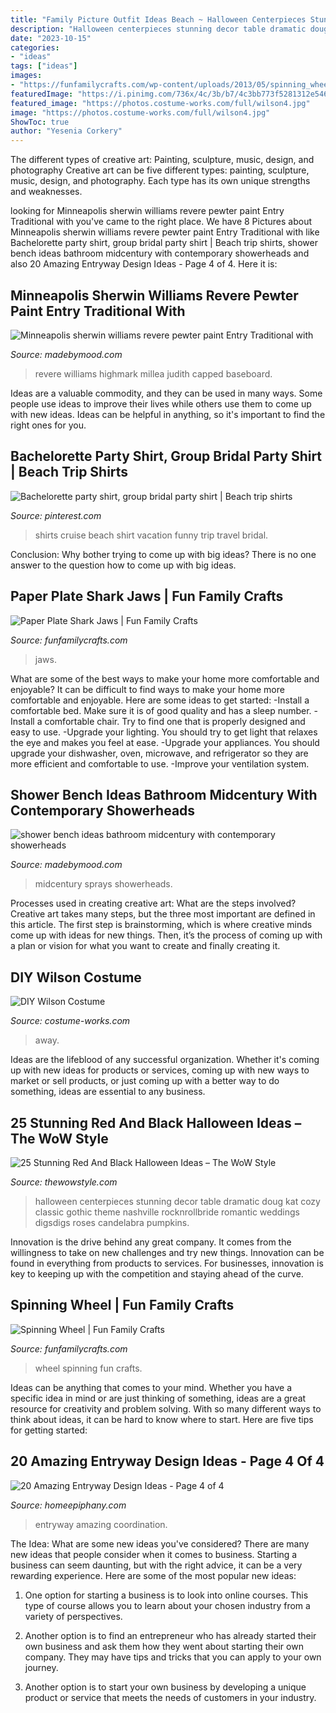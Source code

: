 ```yaml
---
title: "Family Picture Outfit Ideas Beach ~ Halloween Centerpieces Stunning Decor Table Dramatic Doug Kat Cozy Classic Gothic Theme Nashville Rocknrollbride Romantic Weddings Digsdigs Roses Candelabra Pumpkins"
description: "Halloween centerpieces stunning decor table dramatic doug kat cozy classic gothic theme nashville rocknrollbride romantic weddings digsdigs roses candelabra pumpkins"
date: "2023-10-15"
categories:
- "ideas"
tags: ["ideas"]
images:
- "https://funfamilycrafts.com/wp-content/uploads/2013/05/spinning_wheel.jpg"
featuredImage: "https://i.pinimg.com/736x/4c/3b/b7/4c3bb773f5281312e5466ba663e0c345--bridal-party-shirts-bridal-parties.jpg"
featured_image: "https://photos.costume-works.com/full/wilson4.jpg"
image: "https://photos.costume-works.com/full/wilson4.jpg"
ShowToc: true
author: "Yesenia Corkery"
---
```



The different types of creative art: Painting, sculpture, music, design, and photography
Creative art can be five different types: painting, sculpture, music, design, and photography. Each type has its own unique strengths and weaknesses.

	

		
looking for Minneapolis sherwin williams revere pewter paint Entry Traditional with you've came to the right place. We have 8 Pictures about Minneapolis sherwin williams revere pewter paint Entry Traditional with like Bachelorette party shirt, group bridal party shirt | Beach trip shirts, shower bench ideas bathroom midcentury with contemporary showerheads and also 20 Amazing Entryway Design Ideas - Page 4 of 4. Here it is:
		
    
## Minneapolis Sherwin Williams Revere Pewter Paint Entry Traditional With

<img loading=lazy src="https://madebymood.com/wp-content/uploads/2018/08/Minneapolis-sherwin-williams-revere-pewter-paint-Entry-Traditional-with-door-dealers-and-installers-dining-room-colors-600x900.jpg" onerror="this.onerror=null;this.src='https://tse3.mm.bing.net/th?id=OIP.a-4EUhJjZbHGqD4nO1zUCwHaLH&amp;pid=15.1';" alt="Minneapolis sherwin williams revere pewter paint Entry Traditional with">

_Source: madebymood.com_

>revere williams highmark millea judith capped baseboard. 

	

Ideas are a valuable commodity, and they can be used in many ways. Some people use ideas to improve their lives while others use them to come up with new ideas. Ideas can be helpful in anything, so it's important to find the right ones for you.

    
## Bachelorette Party Shirt, Group Bridal Party Shirt | Beach Trip Shirts

<img loading=lazy src="https://i.pinimg.com/736x/4c/3b/b7/4c3bb773f5281312e5466ba663e0c345--bridal-party-shirts-bridal-parties.jpg" onerror="this.onerror=null;this.src='https://tse2.mm.bing.net/th?id=OIP.SCRH_U1kmsgNlKYEZl9rkAHaNK&amp;pid=15.1';" alt="Bachelorette party shirt, group bridal party shirt | Beach trip shirts">

_Source: pinterest.com_

>shirts cruise beach shirt vacation funny trip travel bridal. 

	

Conclusion: Why bother trying to come up with big ideas?
There is no one answer to the question how to come up with big ideas.

    
## Paper Plate Shark Jaws | Fun Family Crafts

<img loading=lazy src="https://funfamilycrafts.com/wp-content/uploads/2012/05/shark-jaws.jpg" onerror="this.onerror=null;this.src='https://tse2.mm.bing.net/th?id=OIP.DNvvainOZUsT0xnGULg-jAAAAA&amp;pid=15.1';" alt="Paper Plate Shark Jaws | Fun Family Crafts">

_Source: funfamilycrafts.com_

>jaws. 

	

What are some of the best ways to make your home more comfortable and enjoyable?
It can be difficult to find ways to make your home more comfortable and enjoyable. Here are some ideas to get started: 
-Install a comfortable bed. Make sure it is of good quality and has a sleep number.
-Install a comfortable chair. Try to find one that is properly designed and easy to use.
-Upgrade your lighting. You should try to get light that relaxes the eye and makes you feel at ease.
-Upgrade your appliances. You should upgrade your dishwasher, oven, microwave, and refrigerator so they are more efficient and comfortable to use. 
-Improve your ventilation system.

    
## Shower Bench Ideas Bathroom Midcentury With Contemporary Showerheads

<img loading=lazy src="https://madebymood.com/wp-content/uploads/2017/05/shower-bench-ideas-bathroom-midcentury-with-roof-top-mounted-towel-bars.jpg" onerror="this.onerror=null;this.src='https://tse3.mm.bing.net/th?id=OIP.Ful8fV-S5RgPrTaiUUtr5wHaLG&amp;pid=15.1';" alt="shower bench ideas bathroom midcentury with contemporary showerheads">

_Source: madebymood.com_

>midcentury sprays showerheads. 

	

Processes used in creating creative art: What are the steps involved?
Creative art takes many steps, but the three most important are defined in this article. The first step is brainstorming, which is where creative minds come up with ideas for new things. Then, it’s the process of coming up with a plan or vision for what you want to create and finally creating it.

    
## DIY Wilson Costume

<img loading=lazy src="https://photos.costume-works.com/full/wilson4.jpg" onerror="this.onerror=null;this.src='https://tse4.mm.bing.net/th?id=OIP.CEKFhMK0U8ufaiiROzwMLwHaLZ&amp;pid=15.1';" alt="DIY Wilson Costume">

_Source: costume-works.com_

>away. 

	

Ideas are the lifeblood of any successful organization. Whether it's coming up with new ideas for products or services, coming up with new ways to market or sell products, or just coming up with a better way to do something, ideas are essential to any business.

    
## 25 Stunning Red And Black Halloween Ideas – The WoW Style

<img loading=lazy src="http://thewowstyle.com/wp-content/uploads/2016/07/Red-And-Black-Centrepiece-Halloween-Ideas.jpg" onerror="this.onerror=null;this.src='https://tse2.mm.bing.net/th?id=OIP.rCOtQGLYuWbuKG0j4aCl1gHaLF&amp;pid=15.1';" alt="25 Stunning Red And Black Halloween Ideas – The WoW Style">

_Source: thewowstyle.com_

>halloween centerpieces stunning decor table dramatic doug kat cozy classic gothic theme nashville rocknrollbride romantic weddings digsdigs roses candelabra pumpkins. 

	

Innovation is the drive behind any great company. It comes from the willingness to take on new challenges and try new things. Innovation can be found in everything from products to services. For businesses, innovation is key to keeping up with the competition and staying ahead of the curve.

    
## Spinning Wheel | Fun Family Crafts

<img loading=lazy src="https://funfamilycrafts.com/wp-content/uploads/2013/05/spinning_wheel.jpg" onerror="this.onerror=null;this.src='https://tse3.mm.bing.net/th?id=OIP.0WskA3vro5ba4t6SWVRTugAAAA&amp;pid=15.1';" alt="Spinning Wheel | Fun Family Crafts">

_Source: funfamilycrafts.com_

>wheel spinning fun crafts. 

	

Ideas can be anything that comes to your mind. Whether you have a specific idea in mind or are just thinking of something, ideas are a great resource for creativity and problem solving. With so many different ways to think about ideas, it can be hard to know where to start. Here are five tips for getting started: 

    
## 20 Amazing Entryway Design Ideas - Page 4 Of 4

<img loading=lazy src="https://homeepiphany.com/wp-content/uploads/2017/06/20-Amazing-Entryway-Design-Ideas-18.jpg" onerror="this.onerror=null;this.src='https://tse4.mm.bing.net/th?id=OIP.loP_OdhWYLVd90Qdk5IsBwHaLM&amp;pid=15.1';" alt="20 Amazing Entryway Design Ideas - Page 4 of 4">

_Source: homeepiphany.com_

>entryway amazing coordination. 

	

The Idea: What are some new ideas you've considered?
There are many new ideas that people consider when it comes to business. Starting a business can seem daunting, but with the right advice, it can be a very rewarding experience. Here are some of the most popular new ideas:
1. One option for starting a business is to look into online courses. This type of course allows you to learn about your chosen industry from a variety of perspectives.

2. Another option is to find an entrepreneur who has already started their own business and ask them how they went about starting their own company. They may have tips and tricks that you can apply to your own journey.

3. Another option is to start your own business by developing a unique product or service that meets the needs of customers in your industry.

